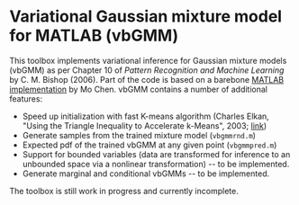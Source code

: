 # Variational Gaussian mixture model for MATLAB (vbGMM)

This toolbox implements variational inference for Gaussian mixture models (vbGMM) as per Chapter 10 of *Pattern Recognition and Machine
 Learning* by C. M. Bishop (2006). Part of the code is based on a barebone [MATLAB  implementation](http://www.mathworks.com/matlabcentral/fileexchange/35362-variational-bayesian-inference-for-gaussian-mixture-model) by Mo Chen. vbGMM contains a number of additional features:
 
 - Speed up initialization with fast K-means algorithm (Charles Elkan, "Using the Triangle Inequality to Accelerate k-Means", 2003; [link](http://citeseerx.ist.psu.edu/viewdoc/summary?doi=10.1.1.14.8422))
 - Generate samples from the trained mixture model (`vbgmmrnd.m`)
 - Expected pdf of the trained vbGMM at any given point (`vbgmmpred.m`)
 - Support for bounded variables (data are transformed for inference to an unbounded space via a nonlinear transformation) -- to be implemented.
 - Generate marginal and conditional vbGMMs -- to be implemented.
 
The toolbox is still work in progress and currently incomplete.
